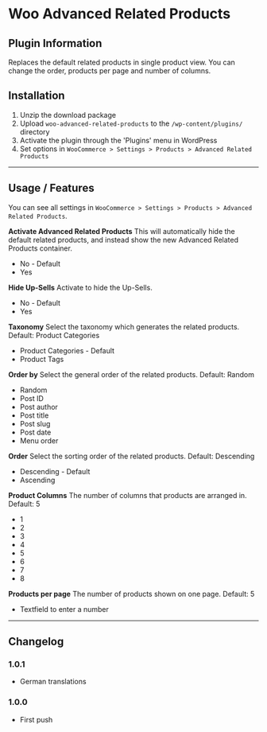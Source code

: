 # Woo Advanced Related Products

## Plugin Information

Replaces the default related products in single product view. You can change the order, products per page and number of columns.

## Installation

1. Unzip the download package
2. Upload `woo-advanced-related-products` to the `/wp-content/plugins/` directory
3. Activate the plugin through the 'Plugins' menu in WordPress
4. Set options in `WooCommerce > Settings > Products > Advanced Related Products`

***

## Usage / Features

You can see all settings in `WooCommerce > Settings > Products > Advanced Related Products`.

**Activate Advanced Related Products**
This will automatically hide the default related products, and instead show the new Advanced Related Products container.
* No - Default
* Yes

**Hide Up-Sells**
Activate to hide the Up-Sells.
* No - Default
* Yes

**Taxonomy**
Select the taxonomy which generates the related products. Default: Product Categories
* Product Categories - Default
* Product Tags

**Order by**
Select the general order of the related products. Default: Random
* Random
* Post ID
* Post author
* Post title
* Post slug
* Post date
* Menu order

**Order**
Select the sorting order of the related products. Default: Descending
* Descending - Default
* Ascending

**Product Columns**
The number of columns that products are arranged in. Default: 5
* 1
* 2
* 3
* 4
* 5
* 6
* 7
* 8

**Products per page**
The number of products shown on one page. Default: 5
* Textfield to enter a number

***

## Changelog

### 1.0.1
* German translations

### 1.0.0
* First push